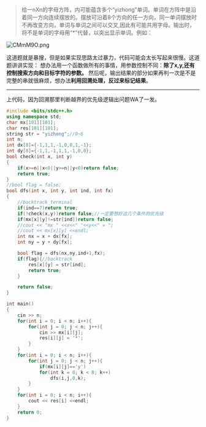 > 给一nXn的字母方阵，内可能蕴含多个“yizhong”单词。单词在方阵中是沿着同一方向连续摆放的。摆放可沿着8个方向的任一方向，同一单词摆放时不再改变方向，单词与单词之间可以交叉,因此有可能共用字母。输出时，将不是单词的字母用“*”代替，以突出显示单词。例如：

![CMmM9O.png](https://s1.ax1x.com/2018/04/21/CMmM9O.png)
	

这道题就是暴搜，但是如果实现思路太过暴力，代码可能会太长写起来很慢。这道题讲讲实现：
想办法用一个函数做所有的事情，用参数控制不同：**除了x,y,还有控制搜索方向和目标字符的参数。**
然后呢，输出结果的部分如果再判一次是不是完整的串就很麻烦，想办法**利用回溯处理，反过来标记结果**。

***
上代码，因为回溯那里判断越界的优先级逻辑出问题WA了一发。

```cpp
#include <bits/stdc++.h>
using namespace std;
char mx[101][101];
char res[101][101];
string str = "yizhong";//0~6
int n;
int dx[8]={-1,1,1,-1,0,0,1,-1};
int dy[8]={-1,1,-1,1,1,-1,0,0};
bool check(int x, int y)
{
    if(x>=n||x<0||y>=n||y<0)return false;
    return true;
}
//bool flag = false;
bool dfs(int x, int y, int ind, int fx)
{
    //backtrack_terminal
    if(ind==7)return true;
    if(!check(x,y))return false;//一定要想好这几个条件的优先级
    if(mx[x][y]!=str[ind])return false;
    //cout << "mx " <<x<<" "<<y<<" = ";
    //cout << mx[x][y] <<endl;
    int nx = x + dx[fx];
    int ny = y + dy[fx];

    bool flag = dfs(nx,ny,ind+1,fx);
    if(flag){//backtrack
        res[x][y] = str[ind];
        return true;
    }

    return false;
}

int main()
{
    cin >> n;
    for(int i = 0; i < n; i++){
        for(int j = 0; j < n; j++){
            cin >> mx[i][j];
            res[i][j] = '*';
        }
    }
    for(int i = 0; i < n; i++){
        for(int j = 0; j < n; j++){
            if(mx[i][j]=='y')
            for(int k = 0; k < 8; k++)
                dfs(i,j,0,k);
        }
    }
    for(int i = 0; i < n; i++){
        cout << res[i] <<endl;
    }
    return 0;
}
```
